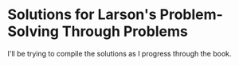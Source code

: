 Solutions for Larson's Problem-Solving Through Problems
================
I'll be trying to compile the solutions as I progress through the book. 